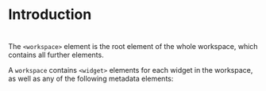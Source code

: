 # Introduction #


# <workspace> #

The `<workspace>` element is the root element of the whole workspace, which contains all further elements. 

A `workspace` contains `<widget>` elements for each widget in the workspace, as well as any of the following metadata elements:

## <title> ##

The name of the Workspace, such as the page title.

## <identifier> ##

Globally unique identifier of the workspace. This is, for instance, a HTTP-URI of the workspace within a repository.

## <description> ##

A detailed description of the Workspace functionality.

## <creator> ##

The author of the Workspace.

## <date> ##

The date of the last modification of the Workspace.

## <status> ##

The current status of the workspace.

## <layout> ##

The layout defines the structure of the workspace, like 2-columns or grid. For example "THREE COLUMNS", "TWO COLUMNS WIDE NARROW".

## <theme> ##

The name of the them used to style the workspace.

# <widget> #

Widget definition of one widget in the workspace. The Logical Design uses abstract definitions and the Physical Design defines a specific widget for the workspace.

Attributes:

'@id' The unique id of the widget is represented by the id attribute. Its scope is limited to the coresponding workspace.
